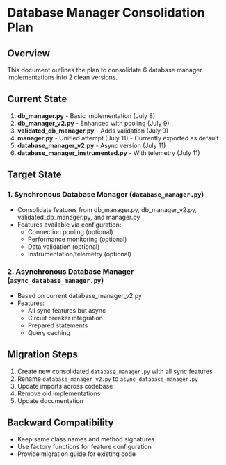 # Database Manager Consolidation Plan

## Overview
This document outlines the plan to consolidate 6 database manager implementations into 2 clean versions.

## Current State
1. **db_manager.py** - Basic implementation (July 8)
2. **db_manager_v2.py** - Enhanced with pooling (July 9) 
3. **validated_db_manager.py** - Adds validation (July 9)
4. **manager.py** - Unified attempt (July 11) - Currently exported as default
5. **database_manager_v2.py** - Async version (July 11)
6. **database_manager_instrumented.py** - With telemetry (July 11)

## Target State
### 1. Synchronous Database Manager (`database_manager.py`)
- Consolidate features from db_manager.py, db_manager_v2.py, validated_db_manager.py, and manager.py
- Features available via configuration:
  - Connection pooling (optional)
  - Performance monitoring (optional)
  - Data validation (optional)
  - Instrumentation/telemetry (optional)

### 2. Asynchronous Database Manager (`async_database_manager.py`)
- Based on current database_manager_v2.py
- Features:
  - All sync features but async
  - Circuit breaker integration
  - Prepared statements
  - Query caching
  
## Migration Steps
1. Create new consolidated `database_manager.py` with all sync features
2. Rename `database_manager_v2.py` to `async_database_manager.py`
3. Update imports across codebase
4. Remove old implementations
5. Update documentation

## Backward Compatibility
- Keep same class names and method signatures
- Use factory functions for feature configuration
- Provide migration guide for existing code